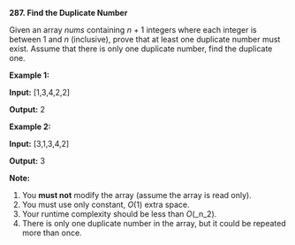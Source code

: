 **287. Find the Duplicate Number**

Given an array _nums_ containing _n_ + 1 integers where each integer is between 1 and _n_ (inclusive), prove that at least one duplicate number must exist. Assume that there is only one duplicate number, find the duplicate one.

**Example 1:**

**Input:** [1,3,4,2,2]

**Output:** 2

**Example 2:**

**Input:** [3,1,3,4,2]

**Output:** 3

**Note:**

1. You **must not** modify the array (assume the array is read only).
2. You must use only constant, _O_(1) extra space.
3. Your runtime complexity should be less than _O_(_n_2).
4. There is only one duplicate number in the array, but it could be repeated more than once.
